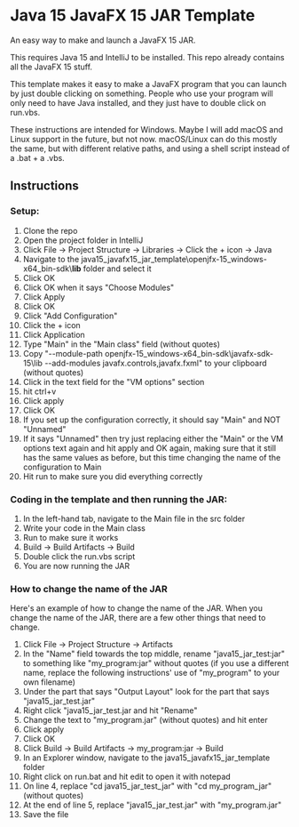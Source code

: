 # Java 15 JavaFX 15 JAR Template

An easy way to make and launch a JavaFX 15 JAR. 

This requires Java 15 and IntelliJ to be installed. This repo already contains all the JavaFX 15 stuff.

This template makes it easy to make a JavaFX program that you can launch by just double clicking on something. People who use your program will only need to have Java installed, and they just have to double click on run.vbs.

These instructions are intended for Windows. Maybe I will add macOS and Linux support in the future, but not now. macOS/Linux can do this mostly the same, but with different relative paths, and using a shell script instead of a .bat + a .vbs.

## Instructions

### Setup:

1. Clone the repo
2. Open the project folder in IntelliJ
3. Click File -> Project Structure -> Libraries -> Click the + icon -> Java
4. Navigate to the java15_javafx15_jar_template\openjfx-15_windows-x64_bin-sdk\\**lib** folder and select it
5. Click OK
6. Click OK when it says "Choose Modules"
7. Click Apply
8. Click OK
9. Click "Add Configuration"
11.  Click the + icon
12. Click Application
13. Type "Main" in the "Main class" field (without quotes)
15. Copy "--module-path openjfx-15_windows-x64_bin-sdk\javafx-sdk-15\lib --add-modules javafx.controls,javafx.fxml" to your clipboard (without quotes)
14. Click in the text field for the "VM options" section
15. hit ctrl+v
15. Click apply
16. Click OK
17. If you set up the configuration correctly, it should say "Main" and NOT "Unnamed"
18. If it says "Unnamed" then try just replacing either the "Main" or the VM options text again and hit apply and OK again, making sure that it still has the same values as before, but this time changing the name of the configuration to Main
18. Hit run to make sure you did everything correctly

### Coding in the template and then running the JAR:

1. In the left-hand tab, navigate to the Main file in the src folder
2. Write your code in the Main class
3. Run to make sure it works
4. Build -> Build Artifacts -> Build
5. Double click the run.vbs script
6. You are now running the JAR

### How to change the name of the JAR

Here's an example of how to change the name of the JAR. When you change the name of the JAR, there are a few other things that need to change.

1. Click File -> Project Structure -> Artifacts
2. In the "Name" field towards the top middle, rename "java15_jar_test:jar" to something like "my_program:jar" without quotes (if you use a different name, replace the following instructions' use of "my_program" to your own filename)
3. Under the part that says "Output Layout" look for the part that says "java15_jar_test.jar"
4. Right click "java15_jar_test.jar and hit "Rename"
5. Change the text to "my_program.jar" (without quotes) and hit enter
3. Click apply
4. Click OK
5. Click Build -> Build Artifacts -> my_program:jar -> Build
6. In an Explorer window, navigate to the java15_javafx15_jar_template folder
7. Right click on run.bat and hit edit to open it with notepad
8. On line 4, replace "cd java15_jar_test_jar" with "cd my_program_jar" (without quotes)
9. At the end of line 5, replace "java15_jar_test.jar" with "my_program.jar"
10. Save the file



